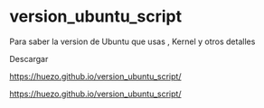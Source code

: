 # version_ubuntu_script
Para saber la version de Ubuntu que usas , Kernel y otros detalles 


Descargar 

https://huezo.github.io/version_ubuntu_script/

https://huezo.github.io/version_ubuntu_script/

